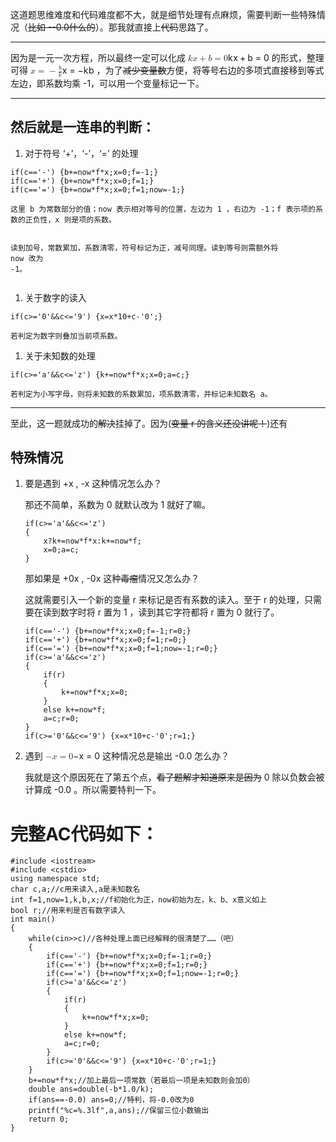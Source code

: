 <p>这道题思维难度和代码难度都不大，就是细节处理有点麻烦，需要判断一些特殊情况（<s>比如 --0.0什么的</s>）。那我就直接上<s>代码</s>思路了。</p>
<hr>
<p>因为是一元一次方程，所以最终一定可以化成 <span><span class="katex"><span class="katex-mathml"><math xmlns="http://www.w3.org/1998/Math/MathML"><semantics><mrow><mi>k</mi><mi>x</mi><mo>+</mo><mi>b</mi><mo>=</mo><mn>0</mn></mrow><annotation encoding="application/x-tex">kx+b=0</annotation></semantics></math></span><span class="katex-html" aria-hidden="true"><span class="base"><span class="strut" style="height:0.77777em;vertical-align:-0.08333em;"></span><span class="mord mathnormal" style="margin-right:0.03148em;">k</span><span class="mord mathnormal">x</span><span class="mspace" style="margin-right:0.2222222222222222em;"></span><span class="mbin">+</span><span class="mspace" style="margin-right:0.2222222222222222em;"></span></span><span class="base"><span class="strut" style="height:0.69444em;vertical-align:0em;"></span><span class="mord mathnormal">b</span><span class="mspace" style="margin-right:0.2777777777777778em;"></span><span class="mrel">=</span><span class="mspace" style="margin-right:0.2777777777777778em;"></span></span><span class="base"><span class="strut" style="height:0.64444em;vertical-align:0em;"></span><span class="mord">0</span></span></span></span></span> 的形式，整理可得 <span><span class="katex"><span class="katex-mathml"><math xmlns="http://www.w3.org/1998/Math/MathML"><semantics><mrow><mi>x</mi><mo>=</mo><mo>−</mo><mfrac><mi>b</mi><mi>k</mi></mfrac></mrow><annotation encoding="application/x-tex">x=-\frac{b}{k}</annotation></semantics></math></span><span class="katex-html" aria-hidden="true"><span class="base"><span class="strut" style="height:0.43056em;vertical-align:0em;"></span><span class="mord mathnormal">x</span><span class="mspace" style="margin-right:0.2777777777777778em;"></span><span class="mrel">=</span><span class="mspace" style="margin-right:0.2777777777777778em;"></span></span><span class="base"><span class="strut" style="height:1.2251079999999999em;vertical-align:-0.345em;"></span><span class="mord">−</span><span class="mord"><span class="mopen nulldelimiter"></span><span class="mfrac"><span class="vlist-t vlist-t2"><span class="vlist-r"><span class="vlist" style="height:0.8801079999999999em;"><span style="top:-2.6550000000000002em;"><span class="pstrut" style="height:3em;"></span><span class="sizing reset-size6 size3 mtight"><span class="mord mtight"><span class="mord mathnormal mtight" style="margin-right:0.03148em;">k</span></span></span></span><span style="top:-3.23em;"><span class="pstrut" style="height:3em;"></span><span class="frac-line" style="border-bottom-width:0.04em;"></span></span><span style="top:-3.394em;"><span class="pstrut" style="height:3em;"></span><span class="sizing reset-size6 size3 mtight"><span class="mord mtight"><span class="mord mathnormal mtight">b</span></span></span></span></span><span class="vlist-s">​</span></span><span class="vlist-r"><span class="vlist" style="height:0.345em;"><span></span></span></span></span></span><span class="mclose nulldelimiter"></span></span></span></span></span></span> ，为了<s>减少变量数</s>方便，将等号右边的多项式直接移到等式左边，即系数均乘 -1，可以用一个变量标记一下。</p>
<hr>
<h2>然后就是一连串的判断：</h2>
<ol>
<li>对于符号 ‘+’，‘-’，‘=’ 的处理</li>
</ol>
<pre><code class="language-cpp" data-rendered-lang="cpp"><span class="hljs-keyword">if</span>(c==<span class="hljs-string">'-'</span>) {b+=now*f*x;x=<span class="hljs-number">0</span>;f=<span class="hljs-number">-1</span>;}
<span class="hljs-keyword">if</span>(c==<span class="hljs-string">'+'</span>) {b+=now*f*x;x=<span class="hljs-number">0</span>;f=<span class="hljs-number">1</span>;}
<span class="hljs-keyword">if</span>(c==<span class="hljs-string">'='</span>) {b+=now*f*x;x=<span class="hljs-number">0</span>;f=<span class="hljs-number">1</span>;now=<span class="hljs-number">-1</span>;}
</code></pre>
<pre><code data-rendered-lang="excel">这里 b 为常数部分的值；<span class="hljs-built_in">now</span> 表示相对等号的位置，左边为 <span class="hljs-number">1</span> ，右边为 -<span class="hljs-number">1</span>；f 表示项的系数的正负性，x 则是项的系数。

读到加号，常数累加，系数清零，符号标记为正，减号同理。读到等号则需额外将 <span class="hljs-built_in">now</span> 改为 -<span class="hljs-number">1</span>。
</code></pre>
<ol>
<li>关于数字的读入</li>
</ol>
<pre><code class="language-cpp" data-rendered-lang="cpp"><span class="hljs-keyword">if</span>(c&gt;=<span class="hljs-string">'0'</span>&amp;&amp;c&lt;=<span class="hljs-string">'9'</span>) {x=x*<span class="hljs-number">10</span>+c-<span class="hljs-string">'0'</span>;}
</code></pre>
<pre><code data-rendered-lang="undefined">若判定为数字则叠加当前项系数。
</code></pre>
<ol>
<li>关于未知数的处理</li>
</ol>
<pre><code class="language-cpp" data-rendered-lang="cpp"><span class="hljs-keyword">if</span>(c&gt;=<span class="hljs-string">'a'</span>&amp;&amp;c&lt;=<span class="hljs-string">'z'</span>) {k+=now*f*x;x=<span class="hljs-number">0</span>;a=c;}
</code></pre>
<pre><code data-rendered-lang="livecodeserver">若判定为小写字母，则将未知数的系数累加，项系数清零，并标记未知数名 <span class="hljs-keyword">a</span>。   
</code></pre>
<hr>
<p>至此，这一题就成功的<s>解决</s>挂掉了。因为(<s>变量 r 的含义还没讲呢！</s>)还有</p>
<h2>特殊情况</h2>
<ol>
<li>
<p>要是遇到 +x , -x 这种情况怎么办？</p>
<p>那还不简单，系数为 0 就默认改为 1 就好了嘛。</p>
<pre><code class="language-cpp" data-rendered-lang="cpp"><span class="hljs-keyword">if</span>(c&gt;=<span class="hljs-string">'a'</span>&amp;&amp;c&lt;=<span class="hljs-string">'z'</span>)
{
	x?k+=now*f*x:k+=now*f;
    x=<span class="hljs-number">0</span>;a=c;
}
</code></pre>
<p>那如果是 +0x , -0x 这种<s>毒瘤</s>情况又怎么办？</p>
<p>这就需要引入一个新的变量 r 来标记是否有系数的读入。至于 r 的处理，只需要在读到数字时将 r 置为 1 ，读到其它字符都将 r 置为 0 就行了。</p>
<pre><code class="language-cpp" data-rendered-lang="cpp"><span class="hljs-keyword">if</span>(c==<span class="hljs-string">'-'</span>) {b+=now*f*x;x=<span class="hljs-number">0</span>;f=<span class="hljs-number">-1</span>;r=<span class="hljs-number">0</span>;}
<span class="hljs-keyword">if</span>(c==<span class="hljs-string">'+'</span>) {b+=now*f*x;x=<span class="hljs-number">0</span>;f=<span class="hljs-number">1</span>;r=<span class="hljs-number">0</span>;}
<span class="hljs-keyword">if</span>(c==<span class="hljs-string">'='</span>) {b+=now*f*x;x=<span class="hljs-number">0</span>;f=<span class="hljs-number">1</span>;now=<span class="hljs-number">-1</span>;r=<span class="hljs-number">0</span>;}
<span class="hljs-keyword">if</span>(c&gt;=<span class="hljs-string">'a'</span>&amp;&amp;c&lt;=<span class="hljs-string">'z'</span>)
{
	<span class="hljs-keyword">if</span>(r)
	{
		k+=now*f*x;x=<span class="hljs-number">0</span>;
	}
	<span class="hljs-keyword">else</span> k+=now*f;
	a=c;r=<span class="hljs-number">0</span>;
}
<span class="hljs-keyword">if</span>(c&gt;=<span class="hljs-string">'0'</span>&amp;&amp;c&lt;=<span class="hljs-string">'9'</span>) {x=x*<span class="hljs-number">10</span>+c-<span class="hljs-string">'0'</span>;r=<span class="hljs-number">1</span>;}
</code></pre>
</li>
<li>
<p>遇到 <span><span class="katex"><span class="katex-mathml"><math xmlns="http://www.w3.org/1998/Math/MathML"><semantics><mrow><mo>−</mo><mi>x</mi><mo>=</mo><mn>0</mn></mrow><annotation encoding="application/x-tex">-x=0</annotation></semantics></math></span><span class="katex-html" aria-hidden="true"><span class="base"><span class="strut" style="height:0.66666em;vertical-align:-0.08333em;"></span><span class="mord">−</span><span class="mord mathnormal">x</span><span class="mspace" style="margin-right:0.2777777777777778em;"></span><span class="mrel">=</span><span class="mspace" style="margin-right:0.2777777777777778em;"></span></span><span class="base"><span class="strut" style="height:0.64444em;vertical-align:0em;"></span><span class="mord">0</span></span></span></span></span> 这种情况总是输出 -0.0 怎么办？</p>
<p>我就是这个原因死在了第五个点，<s>看了题解才知道原来是因为</s> 0 除以负数会被计算成 -0.0 。所以需要特判一下。</p>
</li>
</ol>
<h1>完整AC代码如下：</h1>
<pre><code class="language-cpp" data-rendered-lang="cpp"><span class="hljs-meta">#<span class="hljs-meta-keyword">include</span> <span class="hljs-meta-string">&lt;iostream&gt;</span></span>
<span class="hljs-meta">#<span class="hljs-meta-keyword">include</span> <span class="hljs-meta-string">&lt;cstdio&gt;</span></span>
<span class="hljs-keyword">using</span> <span class="hljs-keyword">namespace</span> <span class="hljs-built_in">std</span>;
<span class="hljs-keyword">char</span> c,a;<span class="hljs-comment">//c用来读入,a是未知数名</span>
<span class="hljs-keyword">int</span> f=<span class="hljs-number">1</span>,now=<span class="hljs-number">1</span>,k,b,x;<span class="hljs-comment">//f初始化为正，now初始为左，k、b、x意义如上</span>
<span class="hljs-keyword">bool</span> r;<span class="hljs-comment">//用来判是否有数字读入</span>
<span class="hljs-function"><span class="hljs-keyword">int</span> <span class="hljs-title">main</span><span class="hljs-params">()</span>
</span>{
	<span class="hljs-keyword">while</span>(<span class="hljs-built_in">cin</span>&gt;&gt;c)<span class="hljs-comment">//各种处理上面已经解释的很清楚了……（吧）</span>
	{
		<span class="hljs-keyword">if</span>(c==<span class="hljs-string">'-'</span>) {b+=now*f*x;x=<span class="hljs-number">0</span>;f=<span class="hljs-number">-1</span>;r=<span class="hljs-number">0</span>;}
		<span class="hljs-keyword">if</span>(c==<span class="hljs-string">'+'</span>) {b+=now*f*x;x=<span class="hljs-number">0</span>;f=<span class="hljs-number">1</span>;r=<span class="hljs-number">0</span>;}
		<span class="hljs-keyword">if</span>(c==<span class="hljs-string">'='</span>) {b+=now*f*x;x=<span class="hljs-number">0</span>;f=<span class="hljs-number">1</span>;now=<span class="hljs-number">-1</span>;r=<span class="hljs-number">0</span>;}
		<span class="hljs-keyword">if</span>(c&gt;=<span class="hljs-string">'a'</span>&amp;&amp;c&lt;=<span class="hljs-string">'z'</span>)
		{
			<span class="hljs-keyword">if</span>(r)
			{
				k+=now*f*x;x=<span class="hljs-number">0</span>;
			}
			<span class="hljs-keyword">else</span> k+=now*f;
			a=c;r=<span class="hljs-number">0</span>;
		}
		<span class="hljs-keyword">if</span>(c&gt;=<span class="hljs-string">'0'</span>&amp;&amp;c&lt;=<span class="hljs-string">'9'</span>) {x=x*<span class="hljs-number">10</span>+c-<span class="hljs-string">'0'</span>;r=<span class="hljs-number">1</span>;}
	}
	b+=now*f*x;<span class="hljs-comment">//加上最后一项常数（若最后一项是未知数则会加0）</span>
    <span class="hljs-keyword">double</span> ans=<span class="hljs-keyword">double</span>(-b*<span class="hljs-number">1.0</span>/k);
	<span class="hljs-keyword">if</span>(ans==<span class="hljs-number">-0.0</span>) ans=<span class="hljs-number">0</span>;<span class="hljs-comment">//特判，将-0.0改为0</span>
	<span class="hljs-built_in">printf</span>(<span class="hljs-string">"%c=%.3lf"</span>,a,ans);<span class="hljs-comment">//保留三位小数输出</span>
	<span class="hljs-keyword">return</span> <span class="hljs-number">0</span>;
}
</code></pre>

